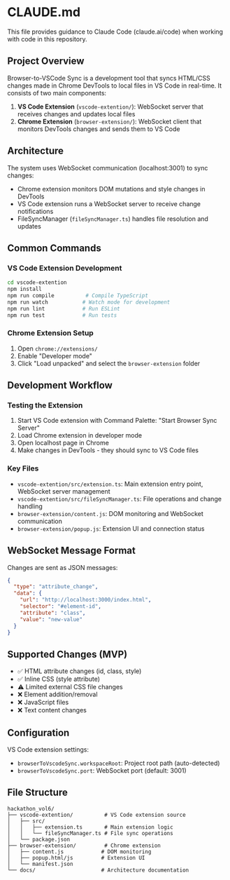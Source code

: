 # CLAUDE.md

This file provides guidance to Claude Code (claude.ai/code) when working with code in this repository.

## Project Overview

Browser-to-VSCode Sync is a development tool that syncs HTML/CSS changes made in Chrome DevTools to local files in VS Code in real-time. It consists of two main components:

1. **VS Code Extension** (`vscode-extention/`): WebSocket server that receives changes and updates local files
2. **Chrome Extension** (`browser-extension/`): WebSocket client that monitors DevTools changes and sends them to VS Code

## Architecture

The system uses WebSocket communication (localhost:3001) to sync changes:
- Chrome extension monitors DOM mutations and style changes in DevTools
- VS Code extension runs a WebSocket server to receive change notifications
- FileSyncManager (`fileSyncManager.ts`) handles file resolution and updates

## Common Commands

### VS Code Extension Development
```bash
cd vscode-extention
npm install
npm run compile          # Compile TypeScript
npm run watch           # Watch mode for development
npm run lint            # Run ESLint
npm run test            # Run tests
```

### Chrome Extension Setup
1. Open `chrome://extensions/`
2. Enable "Developer mode"
3. Click "Load unpacked" and select the `browser-extension` folder

## Development Workflow

### Testing the Extension
1. Start VS Code extension with Command Palette: "Start Browser Sync Server"
2. Load Chrome extension in developer mode
3. Open localhost page in Chrome
4. Make changes in DevTools - they should sync to VS Code files

### Key Files

- `vscode-extention/src/extension.ts`: Main extension entry point, WebSocket server management
- `vscode-extention/src/fileSyncManager.ts`: File operations and change handling
- `browser-extension/content.js`: DOM monitoring and WebSocket communication
- `browser-extension/popup.js`: Extension UI and connection status

## WebSocket Message Format

Changes are sent as JSON messages:
```json
{
  "type": "attribute_change",
  "data": {
    "url": "http://localhost:3000/index.html",
    "selector": "#element-id",
    "attribute": "class",
    "value": "new-value"
  }
}
```

## Supported Changes (MVP)
- ✅ HTML attribute changes (id, class, style)
- ✅ Inline CSS (style attribute)
- ⚠️ Limited external CSS file changes
- ❌ Element addition/removal
- ❌ JavaScript files
- ❌ Text content changes

## Configuration

VS Code extension settings:
- `browserToVscodeSync.workspaceRoot`: Project root path (auto-detected)
- `browserToVscodeSync.port`: WebSocket port (default: 3001)

## File Structure

```
hackathon_vol6/
├── vscode-extention/          # VS Code extension source
│   ├── src/
│   │   ├── extension.ts       # Main extension logic
│   │   └── fileSyncManager.ts # File sync operations
│   └── package.json
├── browser-extension/         # Chrome extension
│   ├── content.js            # DOM monitoring
│   ├── popup.html/js         # Extension UI
│   └── manifest.json
└── docs/                     # Architecture documentation
```